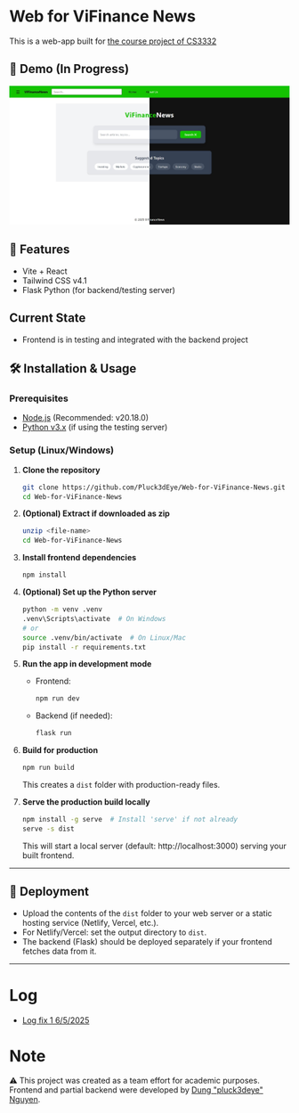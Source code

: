 # Web for ViFinance News

This is a web-app built for [the course project of CS3332](https://github.com/DTJ-Tran/VifinanceNews)

## 📸 Demo (In Progress)

![The Main Page](./assets/MainPage.png)

## 🚀 Features

- Vite + React
- Tailwind CSS v4.1
- Flask Python (for backend/testing server)

## Current State
- Frontend is in testing and integrated with the backend project

## 🛠️ Installation & Usage

### Prerequisites
- [Node.js](https://nodejs.org/en/download)  (Recommended: v20.18.0)
- [Python v3.x](https://www.python.org/downloads/) (if using the testing server)

### Setup (Linux/Windows)

1. **Clone the repository**
   ```sh
   git clone https://github.com/Pluck3dEye/Web-for-ViFinance-News.git
   cd Web-for-ViFinance-News
   ```

2. **(Optional) Extract if downloaded as zip**
   ```sh
   unzip <file-name>
   cd Web-for-ViFinance-News
   ```

3. **Install frontend dependencies**
   ```sh
   npm install
   ```

4. **(Optional) Set up the Python server**
   ```sh
   python -m venv .venv
   .venv\Scripts\activate  # On Windows
   # or
   source .venv/bin/activate  # On Linux/Mac
   pip install -r requirements.txt
   ```

5. **Run the app in development mode**
   - Frontend:
     ```sh
     npm run dev
     ```
   - Backend (if needed):
     ```sh
     flask run
     ```

6. **Build for production**
   ```sh
   npm run build
   ```
   This creates a `dist` folder with production-ready files.

7. **Serve the production build locally**
   ```sh
   npm install -g serve  # Install 'serve' if not already
   serve -s dist
   ```
   This will start a local server (default: http://localhost:3000) serving your built frontend.

---

## 🚀 Deployment
- Upload the contents of the `dist` folder to your web server or a static hosting service (Netlify, Vercel, etc.).
- For Netlify/Vercel: set the output directory to `dist`.
- The backend (Flask) should be deployed separately if your frontend fetches data from it.

---

# Log

- [Log fix 1 6/5/2025](https://gist.github.com/Blindn3ss/e2fbb6ecc9437e8c0ffe321314612521)

# Note
⚠️ This project was created as a team effort for academic purposes.
Frontend and partial backend were developed by [Dung "pluck3deye" Nguyen](https://github.com/Pluck3dEye).
